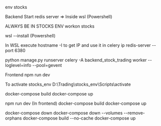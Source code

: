 env stocks

Backend
Start redis server => Inside wsl (Powershell)

ALWAYS BE IN STOCKS ENV
workon stocks

wsl --install (Powershell)

In WSL execute hostname -I to get IP and use it in celery ip
redis-server --port 6380
<!-- daphne backend_stock_trading.asgi:application -->
python manage.py runserver
celery -A backend_stock_trading worker --loglevel=info --pool=gevent

Frontend
npm run dev

To activate stocks_env
D:\Trading\stocks_env\Scripts\activate  


<!-- EXECUTION Works-->
docker-compose build 
docker-compose up

<!--  -->


<!-- To Execute using docker and FE -->
npm run dev (In frontend)
docker-compose build
docker-compose up
<!--  -->

<!-- http://localhost:5173/ -->

<!-- If Docker is giving some issues -->
docker-compose down
docker-compose down --volumes --remove-orphans
docker-compose build --no-cache
docker-compose up

